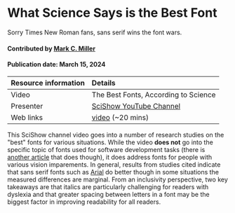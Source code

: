 # What Science Says is the Best Font
<!--deck text start-->
Sorry Times New Roman fans, sans serif wins the font wars.
<!--deck text end-->

#### Contributed by [Mark C. Miller](https://github.com/markcmiller86 "Mark C. Miller GitHub Profile")
#### Publication date: March 15, 2024

Resource information | Details 
:--- | :--- 
Video | The Best Fonts, According to Science
Presenter | [SciShow YouTube Channel](https://www.youtube.com/@SciShow)
Web links | [video](https://youtu.be/7g_7Cr1vEnM?si=aZ8UpyNdglD3e6S2) (~20 mins)

This SciShow channel video goes into a number of research studies on the "best" fonts for various situations.
While the video **does not** go into the specific topic of fonts used for software development tasks (there is [another article](https://realpython.com/coding-font/) that does though), it does address fonts for people with various vision imparements.
In general, results from studies cited indicate that sans serif fonts such as [Arial](https://en.wikipedia.org/wiki/Arial) do better though in some situations the measured differences are marginal.
From an inclusivity perspective, two key takeaways are that italics are particularly challenging for readers with dyslexia and that greater spacing between letters in a font may be the biggest factor in improving readability for all readers.

<!---
Publish: yes
Topics: Inclusivity, Personal Productivity and Sustainability, User Experience Design
Pinned: no
RSS update: 2024-02-23
--->
